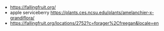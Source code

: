 
- https://fallingfruit.org/
- apple serviceberry https://plants.ces.ncsu.edu/plants/amelanchier-x-grandiflora/
- https://fallingfruit.org/locations/2752?c=forager%2Cfreegan&locale=en